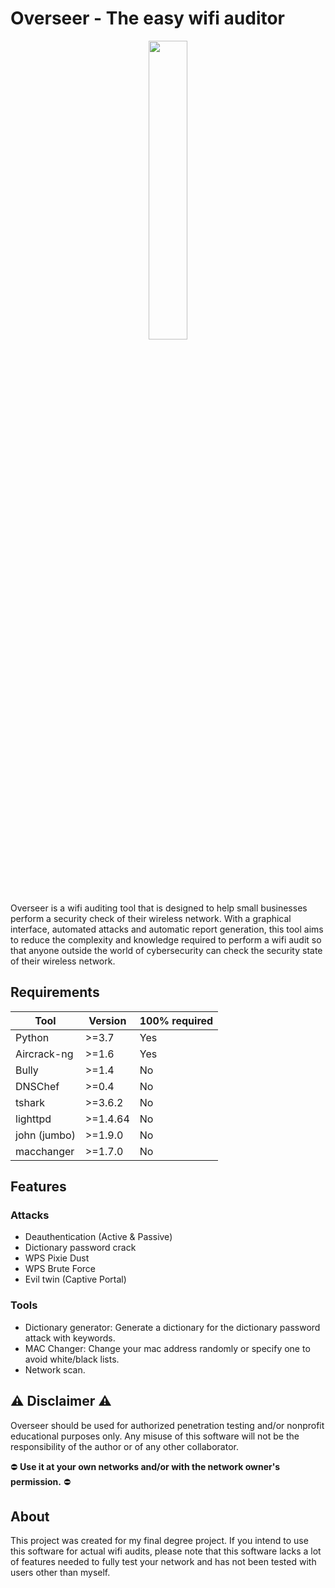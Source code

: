# Overseer - The easy wifi auditor
<p align="center">
  <img src="https://user-images.githubusercontent.com/55766197/177827198-6da8a6ec-4798-498e-a60b-67dfe7b9de77.png" width=35% height=35%>
</p>

Overseer is a wifi auditing tool that is designed to help small businesses perform a security check of their wireless network. With a graphical interface, automated attacks and automatic report generation, this tool aims to reduce the complexity and knowledge required to perform a wifi audit so that anyone outside the world of cybersecurity can check the security state of their wireless network.

## Requirements

| Tool        | Version   |  100% required  |
| -------     | ---       | ---             |
| Python      | >=3.7     | Yes             |
| Aircrack-ng | >=1.6     | Yes             |
| Bully       | >=1.4     | No              |
| DNSChef     | >=0.4     | No              |
| tshark      | >=3.6.2   | No              |
| lighttpd    | >=1.4.64  | No              |
| john (jumbo)| >=1.9.0   | No              |
| macchanger  | >=1.7.0   | No              |



## Features

### Attacks

- Deauthentication (Active & Passive)
- Dictionary password crack
- WPS Pixie Dust
- WPS Brute Force
- Evil twin (Captive Portal)

### Tools

- Dictionary generator: Generate a dictionary for the dictionary password attack with keywords.
- MAC Changer: Change your mac address randomly or specify one to avoid white/black lists.
- Network scan.

## :warning:	Disclaimer :warning:	

Overseer should be used for authorized penetration testing and/or nonprofit educational purposes only. Any misuse of this software will not be the responsibility of the author or of any other collaborator.

:no_entry:	**Use it at your own networks and/or with the network owner's permission.** :no_entry:

## About

This project was created for my final degree project. If you intend to use this software for actual wifi audits, please note that this software lacks a lot of features needed to fully test your network and has not been tested with users other than myself.
